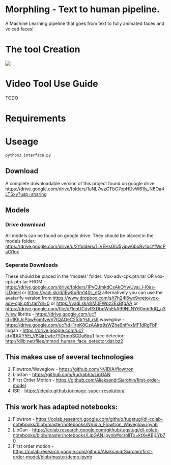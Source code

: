 # Morphling - Text to human pipeline.
A Machine Learning pipeline that goes from text to fully animated faces and voiced faces!

# The tool Creation
[![](http://img.youtube.com/vi/VxrtbWqwyUk/0.jpg)](http://www.youtube.com/watch?v=VxrtbWqwyUk "Creation of this tool")

# Video Tool Use Guide

TODO

# Requirements

# Useage

```python
python3 interface.py
```

## Download
A complete downloadable version of this project found on google drive: https://drive.google.com/drive/folders/1uNL7wzCTbG7opHDvW61ly_N8Oa4LTSxy?usp=sharing

## Models

### Drive download
All models can be found on google drive. They should be placed in the models folder.: https://drive.google.com/drive/u/2/folders/1LVEHsGlU5yipw6boRv1ocYfWcPaCi1ox

### Seperate Downloads
These should be placed in the 'models' folder:
	Vox-adv-cpk.pth.tar OR vox-cpk.pth.tar FROM : https://drive.google.com/drive/folders/1PyQJmkdCsAkOYwUyaj_l-l0as-iLDgeH or https://yadi.sk/d/lEw8uRm140L_eQ 
	alternatively you can use the avatarify version from https://www.dropbox.com/s/t7h24l6wx9vreto/vox-adv-cpk.pth.tar?dl=0 or https://yadi.sk/d/M0FWpz2ExBfgAA or https://drive.google.com/file/d/1coUCdyRXDbpWnEkA99NLNY60mb9dQ_n3/view
	libritts - https://drive.google.com/uc?id=1KhJcPawFgmfvwV7tQAOeC253rYstLrs8 
	waveglow - https://drive.google.com/uc?id=1rpK8CzAAirq9sWZhe9nlfvxMF1dRgFbF 
	lipgan - https://drive.google.com/uc?id=1DtXY5Ei_V6QjrLwfe7YDrmbSCDu6iru1
	face detector: http://dlib.net/files/mmod_human_face_detector.dat.bz2 
	
## This makes use of several technologies
1) Flowtron/Waveglow - https://github.com/NVIDIA/flowtron
2) LipGan - https://github.com/Rudrabha/LipGAN
3) First Order Motion - https://github.com/AliaksandrSiarohin/first-order-model
4) ISR - https://idealo.github.io/image-super-resolution/

## This work has adapted notebooks:
1) Flowtron - https://colab.research.google.com/github/tugstugi/dl-colab-notebooks/blob/master/notebooks/NVidia_Flowtron_Waveglow.ipynb
2) LipGan - https://colab.research.google.com/github/tugstugi/dl-colab-notebooks/blob/master/notebooks/LipGAN.ipynb#scrollTo=ktXeABjLYb70
3) First order motion - https://colab.research.google.com/github/AliaksandrSiarohin/first-order-model/blob/master/demo.ipynb




